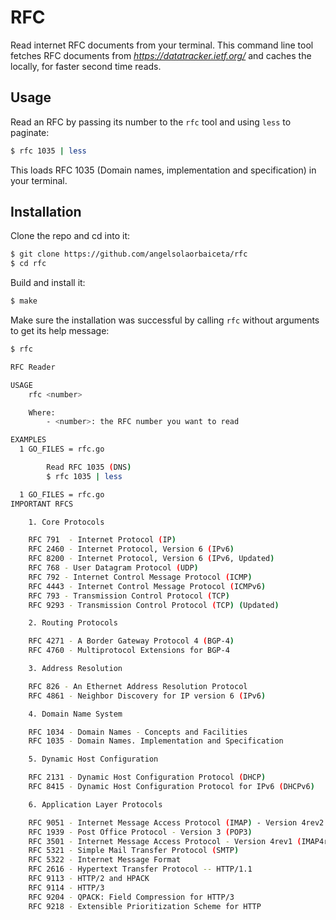 # RFC

Read internet RFC documents from your terminal.
This command line tool fetches RFC documents from _https://datatracker.ietf.org/_ and caches the locally, for faster second time reads.

## Usage

Read an RFC by passing its number to the `rfc` tool and using `less` to paginate:

```bash
$ rfc 1035 | less
```

This loads RFC 1035 (Domain names, implementation and specification) in your terminal.

## Installation

Clone the repo and cd into it:

```bash
$ git clone https://github.com/angelsolaorbaiceta/rfc
$ cd rfc
```

Build and install it:

```bash
$ make
```

Make sure the installation was successful by calling `rfc` without arguments to get its help message:

```bash
$ rfc

RFC Reader

USAGE
	rfc <number>

	Where:
		- <number>: the RFC number you want to read

EXAMPLES
  1 GO_FILES = rfc.go

		Read RFC 1035 (DNS)
		$ rfc 1035 | less

  1 GO_FILES = rfc.go
IMPORTANT RFCS

	1. Core Protocols

	RFC 791  - Internet Protocol (IP)
	RFC 2460 - Internet Protocol, Version 6 (IPv6)
	RFC 8200 - Internet Protocol, Version 6 (IPv6, Updated)
	RFC 768 - User Datagram Protocol (UDP)
	RFC 792 - Internet Control Message Protocol (ICMP)
	RFC 4443 - Internet Control Message Protocol (ICMPv6)
	RFC 793 - Transmission Control Protocol (TCP)
	RFC 9293 - Transmission Control Protocol (TCP) (Updated)

	2. Routing Protocols

	RFC 4271 - A Border Gateway Protocol 4 (BGP-4)
	RFC 4760 - Multiprotocol Extensions for BGP-4

	3. Address Resolution

	RFC 826 - An Ethernet Address Resolution Protocol
	RFC 4861 - Neighbor Discovery for IP version 6 (IPv6)

	4. Domain Name System

	RFC 1034 - Domain Names - Concepts and Facilities
	RFC 1035 - Domain Names. Implementation and Specification

	5. Dynamic Host Configuration

	RFC 2131 - Dynamic Host Configuration Protocol (DHCP)
	RFC 8415 - Dynamic Host Configuration Protocol for IPv6 (DHCPv6)

	6. Application Layer Protocols

	RFC 9051 - Internet Message Access Protocol (IMAP) - Version 4rev2
	RFC 1939 - Post Office Protocol - Version 3 (POP3)
	RFC 3501 - Internet Message Access Protocol - Version 4rev1 (IMAP4rev1)
	RFC 5321 - Simple Mail Transfer Protocol (SMTP)
	RFC 5322 - Internet Message Format
	RFC 2616 - Hypertext Transfer Protocol -- HTTP/1.1
	RFC 9113 - HTTP/2 and HPACK
	RFC 9114 - HTTP/3
	RFC 9204 - QPACK: Field Compression for HTTP/3
	RFC 9218 - Extensible Prioritization Scheme for HTTP
```
